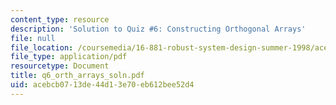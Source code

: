 ```yaml
---
content_type: resource
description: 'Solution to Quiz #6: Constructing Orthogonal Arrays'
file: null
file_location: /coursemedia/16-881-robust-system-design-summer-1998/acebcb0713de44d13e70eb612bee52d4_q6_orth_arrays_soln.pdf
file_type: application/pdf
resourcetype: Document
title: q6_orth_arrays_soln.pdf
uid: acebcb07-13de-44d1-3e70-eb612bee52d4
---
```

